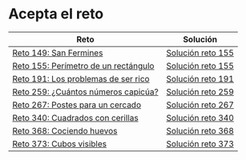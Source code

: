 # Acepta el reto

| Reto | Solución |
| --- | --- |
| [Reto 149: San Fermines](https://www.aceptaelreto.com/problem/statement.php?id=149) | [Solución reto 155](https://github.com/rimissgames/acepta-el-reto/blob/main/volumen1/P149.java) |
| [Reto 155: Perímetro de un rectángulo](https://www.aceptaelreto.com/problem/statement.php?id=155) | [Solución reto 155](https://github.com/rimissgames/acepta-el-reto/blob/main/volumen1/P155.java) |
| [Reto 191: Los problemas de ser rico](https://www.aceptaelreto.com/problem/statement.php?id=191) | [Solución reto 191](https://github.com/rimissgames/acepta-el-reto/blob/main/volumen1/P191.java) |
| [Reto 259: ¿Cuántos números capicúa?](https://www.aceptaelreto.com/problem/statement.php?id=259) | [Solución reto 259](https://github.com/rimissgames/acepta-el-reto/blob/main/volumen2/P259.java)
| [Reto 267: Postes para un cercado](https://www.aceptaelreto.com/problem/statement.php?id=267) | [Solución reto 267](https://github.com/rimissgames/acepta-el-reto/blob/main/volumen2/P267.java)
| [Reto 340: Cuadrados con cerillas](https://www.aceptaelreto.com/problem/statement.php?id=340) | [Solución reto 340](https://github.com/rimissgames/acepta-el-reto/blob/main/volumen3/P340.java)
| [Reto 368: Cociendo huevos](https://www.aceptaelreto.com/problem/statement.php?id=368) | [Solución reto 368](https://github.com/rimissgames/acepta-el-reto/blob/main/volumen3/P368.java)
| [Reto 373: Cubos visibles](https://www.aceptaelreto.com/problem/statement.php?id=373) | [Solución reto 373](https://github.com/rimissgames/acepta-el-reto/blob/main/volumen3/P373.java)
